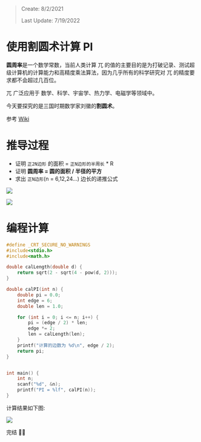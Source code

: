 > Create: 8/2/2021
>
> Last Update: 7/19/2022

# **使用割圆术计算 PI**

**圆周率**是一个数学常数，当前人类计算 兀 的值的主要目的是为打破记录、测试超级计算机的计算能力和高精度乘法算法，因为几乎所有的科学研究对 兀 的精度要求都不会超过几百位。

兀 广泛应用于 数学、科学、宇宙学、热力学、电磁学等领域中。

今天要探究的是三国时期数学家刘徽的**割圆术**。

参考 [Wiki](<https://zh.wikipedia.org/wiki/%E5%89%B2%E5%9C%86%E6%9C%AF_(%E5%88%98%E5%BE%BD)>)

# **推导过程**

- 证明 `正2N边形` 的面积 = `正N边形的半周长` \* R
- 证明 **圆周率 = 圆的面积 / 半径的平方**
- 求出 `正N边形`(n = 6,12,24...) 边长的递推公式

![](https://api.zk123.top/link/repo1/img/2021/pi_1.jpg)

![](https://api.zk123.top/link/repo1/img/2021/pi_2.jpg)

# **编程计算**

```c
#define _CRT_SECURE_NO_WARNINGS
#include<stdio.h>
#include<math.h>

double calLength(double d) {
	return sqrt(2 - sqrt(4 - pow(d, 2)));
}

double calPI(int n) {
	double pi = 0.0;
	int edge = 6;
	double len = 1.0;

	for (int i = 0; i <= n; i++) {
		pi = (edge / 2) * len;
		edge *= 2;
		len = calLength(len);
	}
	printf("计算的边数为 %d\n", edge / 2);
	return pi;
}


int main() {
	int n;
	scanf("%d", &n);
	printf("PI = %lf", calPI(n));
}
```

计算结果如下图:

![](https://api.zk123.top/link/repo1/img/2021/pi_3.png)

完结 :cherry_blossom::cherry_blossom:
